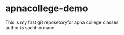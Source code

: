 # apnacollege-demo
This is my first git reposetoryfor apna college classes
<br>
author is sachhin mane
